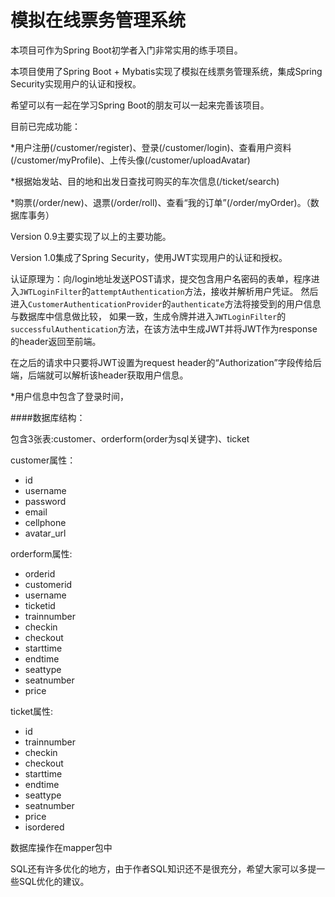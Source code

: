 # 模拟在线票务管理系统

本项目可作为Spring Boot初学者入门非常实用的练手项目。

本项目使用了Spring Boot + Mybatis实现了模拟在线票务管理系统，集成Spring Security实现用户的认证和授权。

希望可以有一起在学习Spring Boot的朋友可以一起来完善该项目。

目前已完成功能：

*用户注册(/customer/register)、登录(/customer/login)、查看用户资料(/customer/myProfile)、上传头像(/customer/uploadAvatar)

*根据始发站、目的地和出发日查找可购买的车次信息(/ticket/search)

*购票(/order/new)、退票(/order/roll)、查看“我的订单”(/order/myOrder)。（数据库事务）

Version 0.9主要实现了以上的主要功能。

Version 1.0集成了Spring Security，使用JWT实现用户的认证和授权。

认证原理为：向/login地址发送POST请求，提交包含用户名密码的表单，程序进入`JWTLoginFilter`的`attemptAuthentication`方法，接收并解析用户凭证。
然后进入`CustomerAuthenticationProvider`的`authenticate`方法将接受到的用户信息与数据库中信息做比较，
如果一致，生成令牌并进入`JWTLoginFilter`的`successfulAuthentication`方法，在该方法中生成JWT并将JWT作为response的header返回至前端。

在之后的请求中只要将JWT设置为request header的“Authorization”字段传给后端，后端就可以解析该header获取用户信息。

*用户信息中包含了登录时间，

####数据库结构：

包含3张表:customer、orderform(order为sql关键字)、ticket

customer属性：
- id  
- username
- password
- email
- cellphone
- avatar_url

orderform属性:

- orderid
- customerid
- username
- ticketid
- trainnumber
- checkin
- checkout
- starttime
- endtime
- seattype
- seatnumber
- price

ticket属性:

- id
- trainnumber
- checkin
- checkout
- starttime
- endtime
- seattype
- seatnumber
- price
- isordered

数据库操作在mapper包中

SQL还有许多优化的地方，由于作者SQL知识还不是很充分，希望大家可以多提一些SQL优化的建议。

